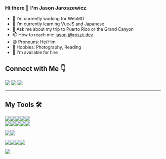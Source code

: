 ### Hi there 👋 I'm Jason Jaroszewicz 

- 🔭 I’m currently working for WebMD
- 🌱 I’m currently learning VueJS and Japanese
- 💬 Ask me about my trip to Puerto Rico or the Grand Canyon
- 📫 How to reach me: jason.j@rosze.dev
- 😄 Pronouns: He/Him
- 🚀 Hobbies: Photography, Reading
- 👀 I'm available for hire 

 
## Connect with Me 👇
[<img src="https://img.icons8.com/color/45/000000/twitter.png"/>](https://twitter.com/jaroszej)
[<img src="https://img.icons8.com/color/45/000000/linkedin.png"/>](https://www.linkedin.com/in/jason-jarosze/)
[<img src="https://img.icons8.com/color/48/000000/circled-envelope.png"/>](jason.j@rosze.dev)

---
## My Tools 🛠
<img src="https://img.icons8.com/color/48/000000/javascript--v1.png"/><img src="https://img.icons8.com/color/48/000000/typescript.png"/><img src="https://img.icons8.com/color/48/000000/python--v1.png"/><img src="https://img.icons8.com/color/48/000000/java-coffee-cup-logo--v1.png"/><img src="https://img.icons8.com/color/48/000000/c-plus-plus-logo.png"/>  
<img src="https://img.icons8.com/color/48/000000/nodejs.png"/><img src="https://img.icons8.com/color/48/000000/angularjs.png"/><img src="https://img.icons8.com/ultraviolet/40/000000/react--v1.png"/><img src="https://img.icons8.com/color/48/000000/django.png"/><img src="https://img.icons8.com/color/48/000000/spring-logo.png"/>  

<img src="https://img.icons8.com/color/48/000000/mongodb.png"/><img src="https://img.icons8.com/color/48/000000/mysql-logo.png"/> 

<img src="https://img.icons8.com/color/48/000000/ubuntu--v1.png"/><img src="https://img.icons8.com/color/48/000000/mac-os-logo.png"/><img src="https://img.icons8.com/color/48/000000/windows-11.png"/><img src="https://img.icons8.com/color/48/000000/amazon-web-services.png"/>

<img src="https://img.icons8.com/color/48/000000/book-reading.png"/>

